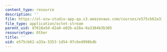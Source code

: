 ```yaml
---
content_type: resource
description: ''
file: https://ol-ocw-studio-app-qa.s3.amazonaws.com/courses/e575cb62a33a33531d5497c6ed998bdb_l7Acal_shapes.pdf
file_type: application/octet-stream
parent_uid: d7618a5d-d2a0-e02b-e28a-0a3384b3b305
resourcetype: Other
title: ''
uid: e575cb62-a33a-3353-1d54-97c6ed998bdb
---
```


